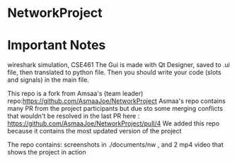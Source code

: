 # NetworkProject
# Important Notes
wireshark simulation, CSE461
The Gui is made with Qt Designer, saved to .ui file, then translated to python file.
Then you should write your code (slots and signals) in the main file. 

This repo is a fork from Amsaa's (team leader) repo:https://github.com/AsmaaJoe/NetworkProject
Asmaa's repo contains many PR from the project participants but due sto some merging conflicts that wouldn't be resolved in the last PR here : https://github.com/AsmaaJoe/NetworkProject/pull/4
We added this repo because it contains the most updated version of the project

The repo contains: screenshots in ./documents/nw , and 2 mp4 video that shows the project in action 
